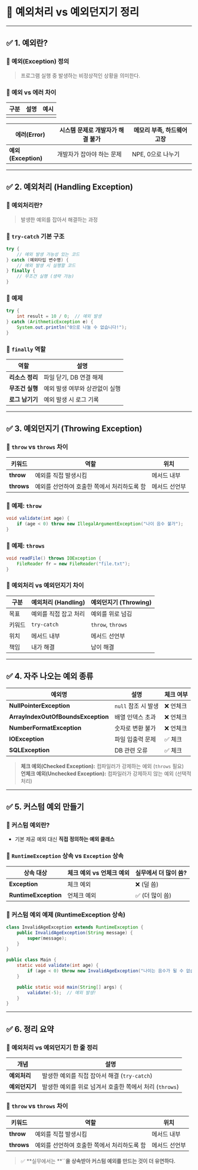 # 📌 예외처리 vs 예외던지기 정리

---

## ✅ 1. 예외란?

### 📍 예외(Exception) 정의

> 프로그램 실행 중 발생하는 비정상적인 상황을 의미한다.

### 📍 예외 vs 에러 차이

| 구분 | 설명 | 예시 |
| -- | -- | -- |
|    |    |    |

| **에러(Error)**     | 시스템 문제로 개발자가 해결 불가 | 메모리 부족, 하드웨어 고장 |
| ----------------- | ------------------ | --------------- |
| **예외(Exception)** | 개발자가 잡아야 하는 문제     | NPE, 0으로 나누기    |

---

## ✅ 2. 예외처리 (Handling Exception)

### 📍 예외처리란?

> 발생한 예외를 잡아서 해결하는 과정

### 📍 `try-catch` 기본 구조

```java
try {
    // 예외 발생 가능성 있는 코드
} catch (예외타입 변수명) {
    // 예외 발생 시 실행할 코드
} finally {
    // 무조건 실행 (생략 가능)
}
```

### 📍 예제

```java
try {
    int result = 10 / 0;  // 예외 발생
} catch (ArithmeticException e) {
    System.out.println("0으로 나눌 수 없습니다!");
}
```

### 📍 `finally` 역할

| 역할         | 설명                |
| ---------- | ----------------- |
| **리소스 정리** | 파일 닫기, DB 연결 해제   |
| **무조건 실행** | 예외 발생 여부와 상관없이 실행 |
| **로그 남기기** | 예외 발생 시 로그 기록     |

---

## ✅ 3. 예외던지기 (Throwing Exception)

### 📍 `throw` vs `throws` 차이

| 키워드        | 역할                       | 위치      |
| ---------- | ------------------------ | ------- |
| **throw**  | 예외를 직접 발생시킴              | 메서드 내부  |
| **throws** | 예외를 선언하여 호출한 쪽에서 처리하도록 함 | 메서드 선언부 |

### 📍 예제: `throw`

```java
void validate(int age) {
    if (age < 0) throw new IllegalArgumentException("나이 음수 불가");
}
```

### 📍 예제: `throws`

```java
void readFile() throws IOException {
    FileReader fr = new FileReader("file.txt");
}
```

### 📍 예외처리 vs 예외던지기 차이

| 구분  | 예외처리 (Handling) | 예외던지기 (Throwing)  |
| --- | --------------- | ----------------- |
| 목표  | 예외를 직접 잡고 처리    | 예외를 위로 넘김         |
| 키워드 | `try-catch`     | `throw`, `throws` |
| 위치  | 메서드 내부          | 메서드 선언부           |
| 책임  | 내가 해결           | 남이 해결             |

---

## ✅ 4. 자주 나오는 예외 종류

| 예외명                                | 설명             | 체크 여부 |
| ---------------------------------- | -------------- | ----- |
| **NullPointerException**           | `null` 참조 시 발생 | ❌ 언체크 |
| **ArrayIndexOutOfBoundsException** | 배열 인덱스 초과      | ❌ 언체크 |
| **NumberFormatException**          | 숫자로 변환 불가      | ❌ 언체크 |
| **IOException**                    | 파일 입출력 문제      | ✅ 체크  |
| **SQLException**                   | DB 관련 오류       | ✅ 체크  |

> **체크 예외(Checked Exception):** 컴파일러가 강제하는 예외 (`throws` 필요)\
> **언체크 예외(Unchecked Exception):** 컴파일러가 강제하지 않는 예외 (선택적 처리)

---

## ✅ 5. 커스텀 예외 만들기

### 📍 커스텀 예외란?

- 기본 제공 예외 대신 **직접 정의하는 예외 클래스**

### 📍 `RuntimeException` 상속 vs `Exception` 상속

| 상속 대상                | 체크 예외 vs 언체크 예외 | 실무에서 더 많이 씀? |
| -------------------- | --------------- | ------------ |
| **Exception**        | 체크 예외           | ❌ (덜 씀)      |
| **RuntimeException** | 언체크 예외          | ✅ (더 많이 씀)   |

### 📍 커스텀 예외 예제 (RuntimeException 상속)

```java
class InvalidAgeException extends RuntimeException {
    public InvalidAgeException(String message) {
        super(message);
    }
}

public class Main {
    static void validate(int age) {
        if (age < 0) throw new InvalidAgeException("나이는 음수가 될 수 없습니다!");
    }

    public static void main(String[] args) {
        validate(-5);  // 예외 발생!
    }
}
```

---

## ✅ 6. 정리 요약

### 📍 예외처리 vs 예외던지기 한 줄 정리

| 개념        | 설명                                   |
| --------- | ------------------------------------ |
| **예외처리**  | 발생한 예외를 직접 잡아서 해결 (`try-catch`)      |
| **예외던지기** | 발생한 예외를 위로 넘겨서 호출한 쪽에서 처리 (`throws`) |

### 📍 `throw` vs `throws` 차이

| 키워드        | 역할                       | 위치      |
| ---------- | ------------------------ | ------- |
| **throw**  | 예외를 직접 발생시킴              | 메서드 내부  |
| **throws** | 예외를 선언하여 호출한 쪽에서 처리하도록 함 | 메서드 선언부 |

> ✅ **실무에서는 **``**을 상속받아 커스텀 예외를 만드는 것이 더 유연하다.**

